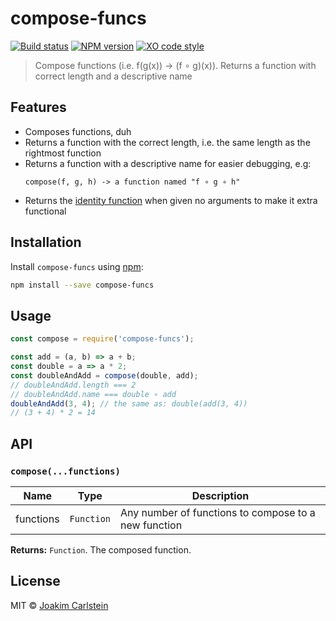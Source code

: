# compose-funcs

[![Build status][travis-image]][travis-url] [![NPM version][npm-image]][npm-url] [![XO code style][codestyle-image]][codestyle-url]

> Compose functions (i.e. f(g(x)) -> (f ∘ g)(x)). Returns a function with correct length and a descriptive name

## Features

* Composes functions, duh
* Returns a function with the correct length, i.e. the same length as the rightmost function
* Returns a function with a descriptive name for easier debugging, e.g:
  ```
  compose(f, g, h) -> a function named "f ∘ g ∘ h"
  ```
* Returns the [identity function](https://en.wikipedia.org/wiki/Identity_function) when given no arguments to make it extra functional

## Installation

Install `compose-funcs` using [npm](https://www.npmjs.com/):

```bash
npm install --save compose-funcs
```

## Usage

```javascript
const compose = require('compose-funcs');

const add = (a, b) => a + b;
const double = a => a * 2;
const doubleAndAdd = compose(double, add);
// doubleAndAdd.length === 2
// doubleAndAdd.name === double ∘ add
doubleAndAdd(3, 4); // the same as: double(add(3, 4))
// (3 + 4) * 2 = 14
```

## API

### `compose(...functions)`

| Name | Type | Description |
|------|------|-------------|
| functions | `Function` | Any number of functions to compose to a new function |

**Returns:** `Function`. The composed function.

## License

MIT © [Joakim Carlstein](http://joakim.beng.se)

[npm-url]: https://npmjs.org/package/compose-funcs
[npm-image]: https://badge.fury.io/js/compose-funcs.svg
[travis-url]: https://travis-ci.org/joakimbeng/compose-funcs
[travis-image]: https://travis-ci.org/joakimbeng/compose-funcs.svg?branch=master
[codestyle-url]: https://github.com/sindresorhus/xo
[codestyle-image]: https://img.shields.io/badge/code%20style-XO-5ed9c7.svg?style=flat
